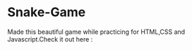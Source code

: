 # Snake-Game
Made this beautiful game while practicing for HTML,CSS and Javascript.Check it out here : 
